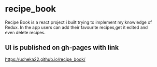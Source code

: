 # recipe_book
Recipe Book is a react project i built trying to implement my knowledge of Redux. In the app users can add their favourite recipes,get it edited and even delete recipes.

## UI is published on gh-pages with link
https://ucheka22.github.io/recipe_book/

